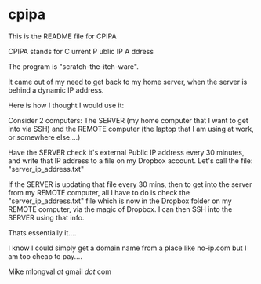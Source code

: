 cpipa
=====

This is the README file for CPIPA

CPIPA stands for  C urrent 
                  P ublic 
                  IP 
                  A ddress

The program is "scratch-the-itch-ware".

It came out of my need to get back to my home server, when the server is behind a dynamic IP address.

Here is how I thought I would use it:

Consider 2 computers:  The SERVER (my home computer that I want to get into via SSH) and the REMOTE computer
(the laptop that I am using at work, or somewhere else....)

Have the SERVER check it's external Public IP address every 30 minutes, and write that IP address
to a file on my Dropbox account.  Let's call the file:  "server_ip_address.txt"

If the SERVER is updating that file every 30 mins, then to get into the server from my REMOTE computer, all 
I have to do is check the "server_ip_address.txt" file which is now in the Dropbox folder on my REMOTE computer,
via the magic of Dropbox.  I can then SSH into the SERVER using that info.

Thats essentially it....

I know I could simply get a domain name from a place like no-ip.com but I am too cheap to pay.... 

Mike
mlongval _at_ gmail _dot_ com
